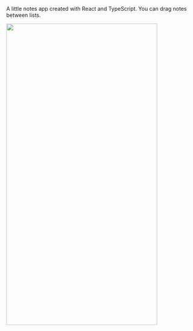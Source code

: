 A little notes app created with React and TypeScript. 
You can drag notes between lists. 

<img src="https://user-images.githubusercontent.com/77399308/144220062-70c9d7fe-bf08-4569-bd7d-40edc8d48832.jpg" width="400" height="800">

